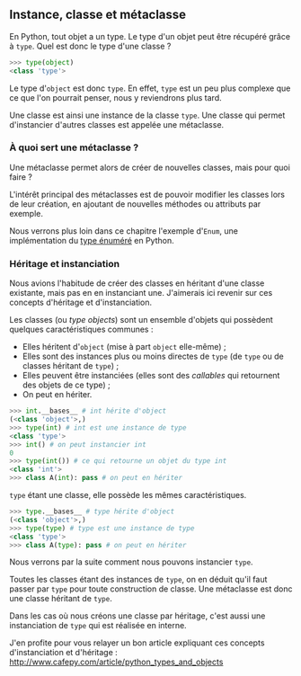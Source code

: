 ## Instance, classe et métaclasse

En Python, tout objet a un type. Le type d'un objet peut être récupéré grâce à `type`.
Quel est donc le type d'une classe ?

```python
>>> type(object)
<class 'type'>
```

Le type d'`object` est donc `type`.
En effet, `type` est un peu plus complexe que ce que l'on pourrait penser, nous y reviendrons plus tard.

Une classe est ainsi une instance de la classe `type`.
Une classe qui permet d'instancier d'autres classes est appelée une métaclasse.


### À quoi sert une métaclasse ?

Une métaclasse permet alors de créer de nouvelles classes, mais pour quoi faire ?

L'intérêt principal des métaclasses est de pouvoir modifier les classes lors de leur création, en ajoutant de nouvelles méthodes ou attributs par exemple.

Nous verrons plus loin dans ce chapitre l'exemple d'`Enum`, une implémentation du [type énuméré](https://fr.wikipedia.org/wiki/Type_%C3%A9num%C3%A9r%C3%A9) en Python.


### Héritage et instanciation

Nous avions l'habitude de créer des classes en héritant d'une classe existante, mais pas en en instanciant une.
J'aimerais ici revenir sur ces concepts d'héritage et d'instanciation.

Les classes (ou *type objects*) sont un ensemble d'objets qui possèdent quelques caractéristiques communes :

- Elles héritent d'`object` (mise à part `object` elle-même) ;
- Elles sont des instances plus ou moins directes de `type` (de `type` ou de classes héritant de `type`) ;
- Elles peuvent être instanciées (elles sont des *callables* qui retournent des objets de ce type) ;
- On peut en hériter.

```python
>>> int.__bases__ # int hérite d'object
(<class 'object'>,)
>>> type(int) # int est une instance de type
<class 'type'>
>>> int() # on peut instancier int
0
>>> type(int()) # ce qui retourne un objet du type int
<class 'int'>
>>> class A(int): pass # on peut en hériter
```

`type` étant une classe, elle possède les mêmes caractéristiques.

```python
>>> type.__bases__ # type hérite d'object
(<class 'object'>,)
>>> type(type) # type est une instance de type
<class 'type'>
>>> class A(type): pass # on peut en hériter
```

Nous verrons par la suite comment nous pouvons instancier `type`.

Toutes les classes étant des instances de `type`, on en déduit qu'il faut passer par `type` pour toute construction de classe.
Une métaclasse est donc une classe héritant de `type`.

Dans les cas où nous créons une classe par héritage, c'est aussi une instanciation de `type` qui est réalisée en interne.

J'en profite pour vous relayer un bon article expliquant ces concepts d'instanciation et d'héritage :
<http://www.cafepy.com/article/python_types_and_objects>

